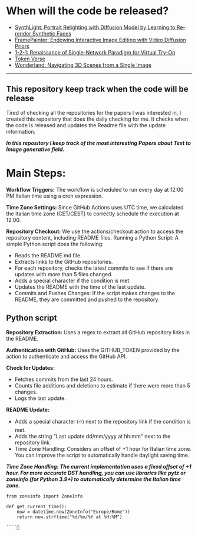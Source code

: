 # When will the code be released?  
- [SynthLight: Portrait Relighting with Diffusion Model by Learning to Re-render Synthetic Faces](https://vrroom.github.io/synthlight/)
- [FramePainter: Endowing Interactive Image Editing with Video Diffusion Priors](https://github.com/YBYBZhang/FramePainter)
- [1-2-1: Renaissance of Single-Network Paradigm for Virtual Try-On](https://github.com/ningshuliang/1-2-1-MNVTON)
- [Token Verse](https://token-verse.github.io/)
- [Wonderland: Navigating 3D Scenes from a Single Image](https://snap-research.github.io/wonderland/)
  

--------------- 

## This repository keep track when the code will be release 

Tired of checking all the repositories for the papers I was interested in, I created this repository that does the daily checking for me. It checks when the code is released and updates the Readme file with the update information.

***In this repository I keep track of the most interesting Papers about Text to Image generative field.***

# Main Steps:
**Workflow Triggers:** The workflow is scheduled to run every day at 12:00 PM Italian time using a cron expression.

**Time Zone Settings:** Since GitHub Actions uses UTC time, we calculated the Italian time zone (CET/CEST) to correctly schedule the execution at 12:00.

**Repository Checkout:** We use the actions/checkout action to access the repository content, including README files.
Running a Python Script: A simple Python script does the following:
- Reads the README.md file.
- Extracts links to the GitHub repositories.
- For each repository, checks the latest commits to see if there are updates with more than 5 files changed.
- Adds a special character if the condition is met.
- Updates the README with the time of the last update.
- Commits and Pushes Changes: If the script makes changes to the README, they are committed and pushed to the repository.

## Python script
**Repository Extraction:** Uses a regex to extract all GitHub repository links in the README.

**Authentication with GitHub:** Uses the GITHUB_TOKEN provided by the action to authenticate and access the GitHub API.

**Check for Updates:**
- Fetches commits from the last 24 hours.
- Counts file additions and deletions to estimate if there were more than 5 changes.
- Logs the last update.

**README Update:**
- Adds a special character (⭐) next to the repository link if the condition is met.
- Adds the string "Last update dd/mm/yyyy at hh:mm" next to the repository link.
- Time Zone Handling: Considers an offset of +1 hour for Italian time zone. You can improve the script to automatically handle daylight saving time.


***Time Zone Handling: The current implementation uses a fixed offset of +1 hour. For more accurate DST handling, you can use libraries like pytz or zoneinfo (for Python 3.9+) to automatically determine the Italian time zone.***
````
from zoneinfo import ZoneInfo

def get_current_time():
    now = datetime.now(ZoneInfo("Europe/Rome"))
    return now.strftime("%d/%m/%Y at %H:%M")

````
